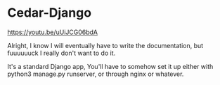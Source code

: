 # Cedar-Django

https://youtu.be/uUiJCG06bdA

Alright, I know I will eventually have to write the documentation, but fuuuuuuck I really don't want to do it.

It's a standard Django app, You'll have to somehow set it up either with python3 manage.py runserver, or through nginx or whatever.
